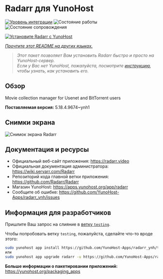 <!--
Важно: этот README был автоматически сгенерирован <https://github.com/YunoHost/apps/tree/master/tools/readme_generator>
Он НЕ ДОЛЖЕН редактироваться вручную.
-->

# Radarr для YunoHost

[![Уровень интеграции](https://apps.yunohost.org/badge/integration/radarr)](https://ci-apps.yunohost.org/ci/apps/radarr/)
![Состояние работы](https://apps.yunohost.org/badge/state/radarr)
![Состояние сопровождения](https://apps.yunohost.org/badge/maintained/radarr)

[![Установите Radarr с YunoHost](https://install-app.yunohost.org/install-with-yunohost.svg)](https://install-app.yunohost.org/?app=radarr)

*[Прочтите этот README на других языках.](./ALL_README.md)*

> *Этот пакет позволяет Вам установить Radarr быстро и просто на YunoHost-сервер.*  
> *Если у Вас нет YunoHost, пожалуйста, посмотрите [инструкцию](https://yunohost.org/install), чтобы узнать, как установить его.*

## Обзор

Movie collection manager for Usenet and BitTorrent users

**Поставляемая версия:** 5.18.4.9674~ynh1

## Снимки экрана

![Снимок экрана Radarr](./doc/screenshots/screenshot.jpg)

## Документация и ресурсы

- Официальный веб-сайт приложения: <https://radarr.video>
- Официальная документация администратора: <https://wiki.servarr.com/Radarr>
- Репозиторий кода главной ветки приложения: <https://github.com/Radarr/Radarr>
- Магазин YunoHost: <https://apps.yunohost.org/app/radarr>
- Сообщите об ошибке: <https://github.com/YunoHost-Apps/radarr_ynh/issues>

## Информация для разработчиков

Пришлите Ваш запрос на слияние в [ветку `testing`](https://github.com/YunoHost-Apps/radarr_ynh/tree/testing).

Чтобы попробовать ветку `testing`, пожалуйста, сделайте что-то вроде этого:

```bash
sudo yunohost app install https://github.com/YunoHost-Apps/radarr_ynh/tree/testing --debug
или
sudo yunohost app upgrade radarr -u https://github.com/YunoHost-Apps/radarr_ynh/tree/testing --debug
```

**Больше информации о пакетировании приложений:** <https://yunohost.org/packaging_apps>
